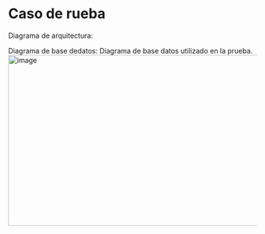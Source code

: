 # Caso de rueba


Diagrama de arquitectura:




Diagrama de base dedatos:
Diagrama de base datos utilizado en la prueba.
<img width="527" height="347" alt="image" src="https://github.com/user-attachments/assets/414e3de3-2dca-4558-8df6-6fca426fe846" />
